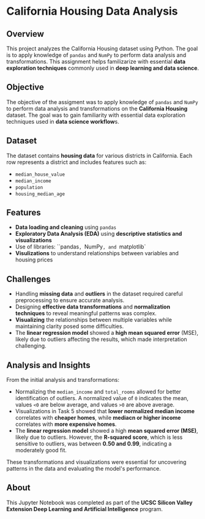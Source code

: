# California Housing Data Analysis

## Overview
This project analyzes the California Housing dataset using Python. The goal is to apply knowledge of `pandas` and `NumPy` to perform data analysis and transformations. This assignment helps familizarize with essential **data exploration techniques** commonly used in **deep learning and data science**.

## Objective
The objective of the assigment was to apply knowledge of `pandas` and `NumPy` to perform data analysis and transformations on the **California Housing** dataset. The goal was to gain familiarity with essential data exploration techniques used in **data science workflow**s.  

## Dataset
The dataset contains **housing data** for various districts in California. Each row represents a district and includes features such as:
 - `median_house_value`
 - `median_income`
 - `population`
 - `housing_median_age`

## Features
 - **Data loading and cleaning** using `pandas`
 - **Exploratory Data Analysis (EDA)** using **descriptive statistics and visualizations**
 - Use of libraries: ``pandas`, `NumPy`, and `matplotlib`
 - **Visulizations** to understand relationships between variables and housing prices

## Challenges
 - Handling **missing data** and **outliers** in the dataset required careful preprocessing to ensure accurate analysis.
 - Designing **effective data transformations** and **normalization techniques** to reveal meaningful patterns was complex.
 - **Visualizing** the relationships between multiple variables while maintaining clarity posed some difficulties.
 - The **linear regression model** showed a **high mean squared error** (MSE), likely due to outliers affecting the results, which made interpretation challenging. 

## Analysis and Insights
From the initial analysis and transformations:
 - Normalizing the `median_income` and `total_rooms` allowed for better identification of outliers. A normalized value of `0` indicates the mean, values `<0` are below average, and values `>0` are above average.
 - Visualizations in Task 5 showed that **lower normalized median income** correlates with **cheaper homes**, while **mediacn or higher income** correlates with **more expensive homes**.
 - The **linear regression model** showed a high **mean squared error (MSE)**, likely due to outliers. However, the **R-squared score**, which is less sensitive to outliers, was between **0.50 and 0.99**, indicating a moderately good fit.

These transformations and visualizations were essential for uncovering patterns in the data and evaluating the model's performance. 

## About
This Jupyter Notebook was completed as part of the **UCSC Silicon Valley Extension Deep Learning and Artificial Intelligence** program.
